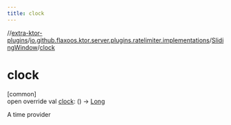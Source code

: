 ```yaml
---
title: clock
---
```


//[extra-ktor-plugins](../../../index.md)/[io.github.flaxoos.ktor.server.plugins.ratelimiter.implementations](../index.md)/[SlidingWindow](index.md)/[clock](clock.md)

# clock

[common]\
open override val [clock](clock.md): () -&gt; [Long](https://kotlinlang.org/api/latest/jvm/stdlib/kotlin/-long/index.md)

A time provider




